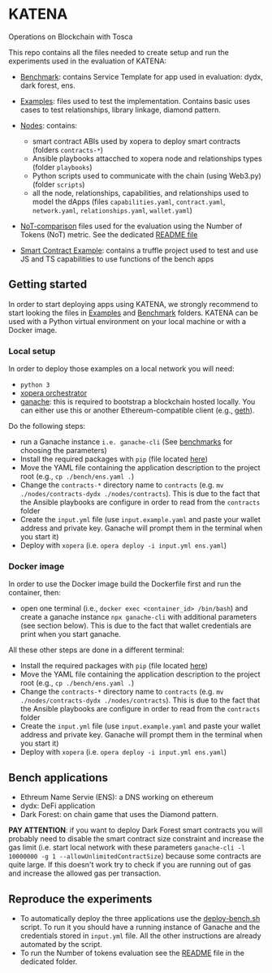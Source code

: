 # KATENA
Operations on Blockchain with Tosca

This repo contains all the files needed to create setup and run the experiments used in the evaluation of KATENA:

- [Benchmark](./benchmark/): contains Service Template for app used in evaluation: dydx, dark forest, ens.

- [Examples](./examples/): files used to test the implementation. Contains basic uses cases to test relationships, library linkage, diamond pattern.

- [Nodes](./nodes/): contains:
    - smart contract ABIs used by xopera to deploy smart contracts (folders `contracts-*`)
    - Ansible playbooks attacched to xopera node and relationships types (folder `playbooks`)
    - Python scripts used to communicate with the chain (using Web3.py) (folder `scripts`)
    - all the node, relationships, capabilities, and relationships used to model the dApps (files `capabilities.yaml`, `contract.yaml`, `network.yaml`, `relationships.yaml`, `wallet.yaml`)


- [NoT-comparison](./not-comparison/) files used for the evaluation using the Number of Tokens (NoT) metric. See the dedicated [README file](./not-comparison/README.md)


- [Smart Contract Example](./smart-contract-example/): contains a truffle project used to test and use JS and TS capabilities to use functions of the bench apps

## Getting started

In order to start deploying apps using KATENA, we strongly recommend to start looking the files in [Examples](./examples/) and [Benchmark](./benchmark/) folders. 
KATENA can be used with a Python virtual environment on your local machine or with a Docker image.

### Local setup
In order to deploy those examples on a local network you will need:
- `python 3`
- [xopera orchestrator](https://github.com/xlab-si/xopera-opera#installation-and-quickstart)
- [ganache](https://trufflesuite.com/ganache/): this is required to bootstrap a blockchain hosted locally. You can either use this or another Ethereum-compatible client (e.g., [geth](https://geth.ethereum.org/)).

Do the following steps:
- run a Ganache instance `i.e. ganache-cli` (See [benchmarks](#bench-applications) for choosing the parameters)
- Install the required packages with `pip` (file located [here](./nodes/scripts/requirements.txt))
- Move the YAML file containing the application description to the project root (e.g., `cp ./bench/ens.yaml .`)
- Change the `contracts-*` directory name to `contracts` (e.g. `mv ./nodes/contracts-dydx ./nodes/contracts`). This is due to the fact that the Ansible playbooks are configure in order to read from the `contracts` folder
- Create the `input.yml` file (use `input.example.yaml` and paste your wallet address and private key. Ganache will prompt them in the terminal when you start it)
- Deploy with `xopera` (i.e. `opera deploy -i input.yml ens.yaml`)

### Docker image
In order to use the Docker image build the Dockerfile first and run the container, then:

- open one terminal (i.e., `docker exec <container_id> /bin/bash`) and create a ganache instance `npx ganache-cli` with additional parameters (see section below). This is due to the fact that wallet credentials are print when you start ganache.


All these other steps are done in a different terminal:
- Install the required packages with `pip` (file located [here](./nodes/scripts/requirements.txt))
- Move the YAML file containing the application description to the project root (e.g., `cp ./bench/ens.yaml .`)
- Change the `contracts-*` directory name to `contracts` (e.g. `mv ./nodes/contracts-dydx ./nodes/contracts`). This is due to the fact that the Ansible playbooks are configure in order to read from the `contracts` folder
- Create the `input.yml` file (use `input.example.yaml` and paste your wallet address and private key. Ganache will prompt them in the terminal when you start it)
- Deploy with `xopera` (i.e. `opera deploy -i input.yml ens.yaml`)

## Bench applications
- Ethreum Name Servie (ENS): a DNS working on ethereum
- dydx: DeFi application
- Dark Forest: on chain game that uses the Diamond pattern. 


**PAY ATTENTION**: if you want to deploy Dark Forest smart contracts you will probably need to disable the smart contract size constraint and increase the gas limit (i.e. start local network with these parameters `ganache-cli -l 10000000 -g 1 --allowUnlimitedContractSize`) because some contracts are quite large. If this doesn't work try to check if you are running out of gas and increase the allowed gas per transaction.

## Reproduce the experiments
- To automatically deploy the three applications use the [deploy-bench.sh](./deploy-bench.sh) script. To run it you should have a running instance of Ganache and the credentials stored in `input.yml` file. All the other instructions are already automated by the script.
- To run the Number of tokens evaluation see the [README](./not-comparison/README.md) file in the dedicated folder.
